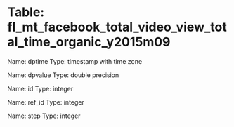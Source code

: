 Table: fl_mt_facebook_total_video_view_total_time_organic_y2015m09
==================================================================

Name: dptime
Type: timestamp with time zone

Name: dpvalue
Type: double precision

Name: id
Type: integer

Name: ref_id
Type: integer

Name: step
Type: integer

